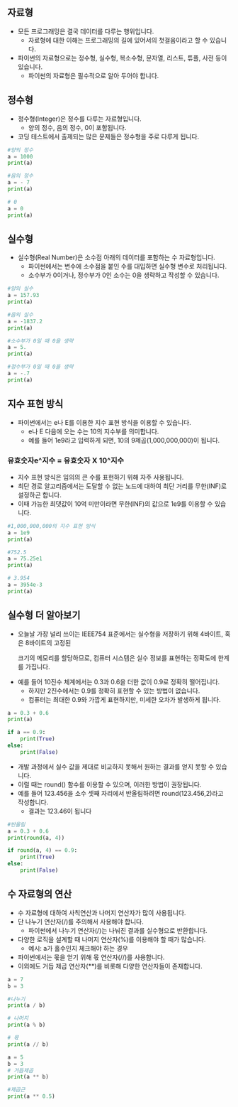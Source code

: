 ## 자료형

- 모든 프로그래밍은 결국 데이터를 다루는 행위입니다.
  - 자료형에 대한 이해는 프로그래밍의 길에 있어서의 첫걸음이라고 할 수 있습니다.
- 파이썬의 자료형으로는 정수형, 실수형, 복소수형, 문자열, 리스트, 튜플, 사전 등이 있습니다.
  - 파이썬의 자료형은 필수적으로 알아 두어야 합니다.   

## 정수형
- 정수형(Integer)은 정수를 다루는 자료형입니다.
  - 양의 정수, 음의 정수, 0이 포함됩니다.
- 코딩 테스트에서 출제되는 많은 문제들은 정수형을 주로 다루게 됩니다.  
```python
#양의 정수
a = 1000
print(a)

#음의 정수
a = - 7
print(a)

# 0
a = 0
print(a)
```

## 실수형
- 실수형(Real Number)은 소수점 아래의 데이터를 포함하는 수 자료형입니다.
  - 파이썬에서는 변수에 소수점을 붙인 수를 대입하면 실수형 변수로 처리됩니다.
  - 소수부가 0이거나, 정수부가 0인 소수는 0을 생략하고 작성할 수 있습니다.
```python
#양의 실수
a = 157.93
print(a)

#음의 실수
a = -1837.2
print(a)

#소수부가 0일 때 0을 생략
a = 5.
print(a)

#정수부가 0일 때 0을 생략
a = -.7
print(a)
```
## 지수 표현 방식
- 파이썬에서는 e나 E를 이용한 지수 표현 방식을 이용할 수 있습니다.
  - e나 E 다음에 오는 수는 10의 지수부를 의미합니다.
  - 예를 들어 1e9라고 입력하게 되면, 10의 9제곱(1,000,000,000)이 됩니다.
  
### 유효숫자e^지수 = 유효숫자 X 10^지수
- 지수 표현 방식은 임의의 큰 수를 표현하기 위해 자주 사용됩니다.
- 최단 경로 알고리즘에서는 도달할 수 없는 노드에 대하여 최단 거리를 무한(INF)로 설정하곤 합니다.
- 이때 가능한 최댓값이 10억 미만이라면 무한(INF)의 값으로 1e9를 이용할 수 있습니다.
```python
#1,000,000,000의 지수 표현 방식
a = 1e9
print(a)

#752.5
a = 75.25e1
print(a)

# 3.954
a = 3954e-3
print(a)
```
## 실수형 더 알아보기
- 오늘날 가장 널리 쓰이는 IEEE754 표준에서는 실수형을 저장하기 위해 4바이트, 혹은 8바이트의 고정된
  <p>크기의 메모리를 할당하므로, 컴퓨터 시스템은 실수 정보를 표현하는 정확도에 한계를 가집니다.
- 예를 들어 10진수 체계에서는 0.3과 0.6을 더한 값이 0.9로 정확히 떨어집니다.
  - 하지만 2진수에서는 0.9를 정확히 표현할 수 있는 방법이 없습니다.
  - 컴퓨터는 최대한 0.9와 가깝게 표현하지만, 미세한 오차가 발생하게 됩니다. 
```python
a = 0.3 + 0.6
print(a)

if a == 0.9:
    print(True)
else:
    print(False)

```
- 개발 과정에서 실수 값을 제대로 비교하지 못해서 원하는 결과를 얻지 못할 수 있습니다.
- 이럴 때는 round() 함수를 이용할 수 있으며, 이러한 방법이 권장됩니다.
- 예를 들어 123.456을 소수 셋째 자리에서 반올림하려면 round(123.456,2)라고 작성합니다.
    - 결과는 123.46이 됩니다
```python
#반올림
a = 0.3 + 0.6
print(round(a, 4))

if round(a, 4) == 0.9:
    print(True)
else:
    print(False)
```
## 수 자료형의 연산
  - 수 자료형에 대하여 사칙연산과 나머지 연산자가 많이 사용됩니다.
  - 단 나누기 연산자(/)를 주의해서 사용해야 합니다.
    - 파이썬에서 나누기 연산자(/)는 나눠진 결과를 실수형으로 반환합니다.
  - 다양한 로직을 설계할 때 나머지 연산자(%)를 이용해야 할 때가 많습니다.
    - 예시: a가 홀수인지 체크해야 하는 경우
  - 파이썬에서는 몫을 얻기 위해 몫 연산자(//)를 사용합니다.
  - 이외에도 거듭 제곱 연산자(**)를 비롯해 다양한 연산자들이 존재합니다.


```python
a = 7
b = 3

#나누기
print(a / b)

# 나머지
print(a % b)

# 몫
print(a // b)

a = 5
b = 3
# 거듭제곱
print(a ** b)

#제곱근
print(a ** 0.5)
```
